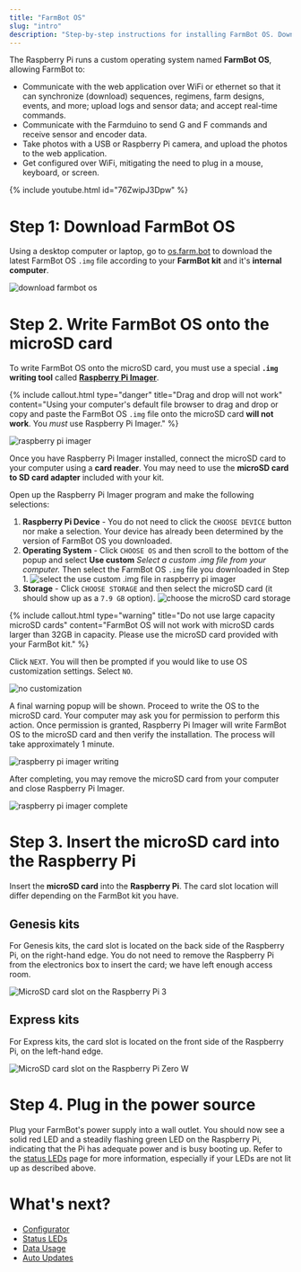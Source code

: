 ```yaml
---
title: "FarmBot OS"
slug: "intro"
description: "Step-by-step instructions for installing FarmBot OS. Download the latest FarmBot OS `.img` file at [os.farm.bot](http://os.farm.bot)."
---
```


The Raspberry Pi runs a custom operating system named **FarmBot OS**, allowing FarmBot to:

  * Communicate with the web application over WiFi or ethernet so that it can synchronize (download) sequences, regimens, farm designs, events, and more; upload logs and sensor data; and accept real-time commands.
  * Communicate with the Farmduino to send G and F commands and receive sensor and encoder data.
  * Take photos with a USB or Raspberry Pi camera, and upload the photos to the web application.
  * Get configured over WiFi, mitigating the need to plug in a mouse, keyboard, or screen.

{% include youtube.html id="76ZwipJ3Dpw" %}

# Step 1: Download FarmBot OS

Using a desktop computer or laptop, go to [os.farm.bot](http://os.farm.bot) to download the latest FarmBot OS `.img` file according to your **FarmBot kit** and it's **internal computer**.

![download farmbot os](_images/download_farmbot_os.png)

# Step 2. Write FarmBot OS onto the microSD card

To write FarmBot OS onto the microSD card, you must use a special **`.img` writing tool** called **[Raspberry Pi Imager](https://www.raspberrypi.com/software/)**.

{%
include callout.html
type="danger"
title="Drag and drop will not work"
content="Using your computer's default file browser to drag and drop or copy and paste the FarmBot OS `.img` file onto the microSD card **will not work**. You *must* use Raspberry Pi Imager."
%}

![raspberry pi imager](_images/rpi_imager.png)

Once you have Raspberry Pi Imager installed, connect the microSD card to your computer using a **card reader**. You may need to use the **microSD card to SD card adapter** included with your kit.

Open up the Raspberry Pi Imager program and make the following selections:

1. **Raspberry Pi Device** - You do not need to click the `CHOOSE DEVICE` button nor make a selection. Your device has already been determined by the version of FarmBot OS you downloaded.
2. **Operating System** - Click `CHOOSE OS` and then scroll to the bottom of the popup and select **Use custom** _Select a custom .img file from your computer._ Then select the FarmBot OS `.img` file you downloaded in Step 1.
![select the use custom .img file in raspberry pi imager](_images/rpi_imager_use_custom_os.png)
3. **Storage** - Click `CHOOSE STORAGE` and then select the microSD card (it should show up as a `7.9 GB` option).
![choose the microSD card storage](_images/rpi_imager_choose_storage.png)

{%
include callout.html
type="warning"
title="Do not use large capacity microSD cards"
content="FarmBot OS will not work with microSD cards larger than 32GB in capacity. Please use the microSD card provided with your FarmBot kit."
%}

Click `NEXT`. You will then be prompted if you would like to use OS customization settings. Select `NO`.

![no customization](_images/rpi_imager_no_customization.png)

A final warning popup will be shown. Proceed to write the OS to the microSD card. Your computer may ask you for permission to perform this action. Once permission is granted, Raspberry Pi Imager will write FarmBot OS to the microSD card and then verify the installation. The process will take approximately 1 minute.

![raspberry pi imager writing](_images/rpi_imager_writing.png)

After completing, you may remove the microSD card from your computer and close Raspberry Pi Imager.

![raspberry pi imager complete](_images/rpi_imager_complete.png)

# Step 3. Insert the microSD card into the Raspberry Pi

Insert the **microSD card** into the **Raspberry Pi**. The card slot location will differ depending on the FarmBot kit you have.

## Genesis kits

For Genesis kits, the card slot is located on the back side of the Raspberry Pi, on the right-hand edge. You do not need to remove the Raspberry Pi from the electronics box to insert the card; we have left enough access room.

![MicroSD card slot on the Raspberry Pi 3](_images/microsd_card_slot_on_the_raspberry_pi_3.jpeg)

## Express kits

For Express kits, the card slot is located on the front side of the Raspberry Pi, on the left-hand edge.

![MicroSD card slot on the Raspberry Pi Zero W](_images/microsd_card_slot_on_the_raspberry_pi_0.jpeg)

# Step 4. Plug in the power source

Plug your FarmBot's power supply into a wall outlet. You should now see a solid red <span class="fa fa-circle red"></span> LED and a steadily flashing green <span class="fa fa-circle led green"></span> LED on the Raspberry Pi, indicating that the Pi has adequate power and is busy booting up. Refer to the [status LEDs](intro/status-leds.md) page for more information, especially if your LEDs are not lit up as described above.

# What's next?

 * [Configurator](intro/configurator.md)
 * [Status LEDs](intro/status-leds.md)
 * [Data Usage](intro/data-usage.md)
 * [Auto Updates](intro/auto-updates.md)
